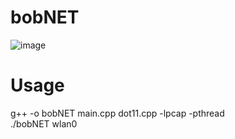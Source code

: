 # bobNET
![image](https://user-images.githubusercontent.com/61967756/99648145-0dce0a80-2a96-11eb-891a-ee6affced6d0.png)
# Usage
g++ -o bobNET main.cpp dot11.cpp -lpcap -pthread  
./bobNET wlan0

